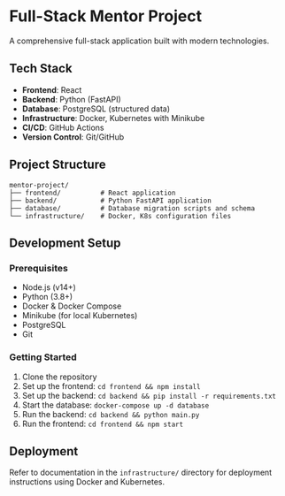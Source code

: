 # Full-Stack Mentor Project

A comprehensive full-stack application built with modern technologies.

## Tech Stack

- **Frontend**: React
- **Backend**: Python (FastAPI)
- **Database**: PostgreSQL (structured data)
- **Infrastructure**: Docker, Kubernetes with Minikube
- **CI/CD**: GitHub Actions
- **Version Control**: Git/GitHub

## Project Structure

```
mentor-project/
├── frontend/          # React application
├── backend/           # Python FastAPI application
├── database/          # Database migration scripts and schema
└── infrastructure/    # Docker, K8s configuration files
```

## Development Setup

### Prerequisites

- Node.js (v14+)
- Python (3.8+)
- Docker & Docker Compose
- Minikube (for local Kubernetes)
- PostgreSQL
- Git

### Getting Started

1. Clone the repository
2. Set up the frontend: `cd frontend && npm install`
3. Set up the backend: `cd backend && pip install -r requirements.txt`
4. Start the database: `docker-compose up -d database`
5. Run the backend: `cd backend && python main.py`
6. Run the frontend: `cd frontend && npm start`

## Deployment

Refer to documentation in the `infrastructure/` directory for deployment instructions using Docker and Kubernetes.